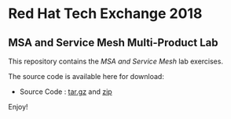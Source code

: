 # Red Hat Tech Exchange 2018 

## MSA and Service Mesh Multi-Product Lab

This repository contains the _MSA and Service Mesh_ lab exercises. 

The source code is available here for download: 

* Source Code : [tar.gz](https://github.com/gpe-mw-training/rhte-msa-and-service-mesh/archive/master.tar.gz) and [zip](https://github.com/gpe-mw-training/rhte-msa-and-service-mesh/archive/master.zip)

Enjoy!
